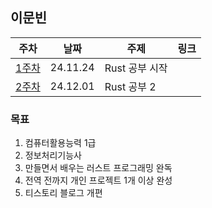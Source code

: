 ## 이문빈

| 주차 | 날짜 | 주제 | 링크 |
|--|--|--|--|
| [1주차](https://github.com/pknu-wap/M-TIL/blob/main/MunbinLee/Week01.md) | 24.11.24 | Rust 공부 시작 | |
| [2주차](https://github.com/pknu-wap/M-TIL/blob/main/MunbinLee/Week02.md) | 24.12.01 | Rust 공부 2 | |

### 목표
1. 컴퓨터활용능력 1급
2. 정보처리기능사
3. 만들면서 배우는 러스트 프로그래밍 완독
4. 전역 전까지 개인 프로젝트 1개 이상 완성
5. 티스토리 블로그 개편
